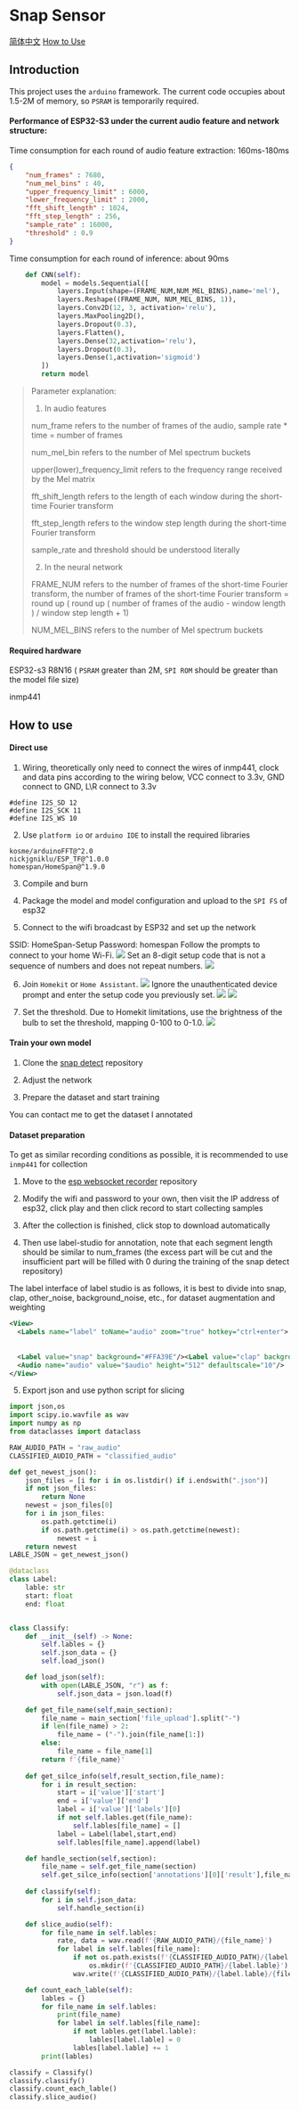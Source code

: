 # Snap Sensor
[简体中文](./README_zh.md)
[How to Use](#direct-use)
## Introduction

This project uses the ```arduino``` framework. The current code occupies about 1.5-2M of memory, so ```PSRAM``` is temporarily required.

#### Performance of ESP32-S3 under the current audio feature and network structure:

Time consumption for each round of audio feature extraction: 160ms-180ms

```json
{
    "num_frames" : 7680,
    "num_mel_bins" : 40,
    "upper_frequency_limit" : 6000,
    "lower_frequency_limit" : 2000,
    "fft_shift_length" : 1024,
    "fft_step_length" : 256,
    "sample_rate" : 16000, 
    "threshold" : 0.9
}
```

Time consumption for each round of inference: about 90ms

```python
    def CNN(self):
        model = models.Sequential([
            layers.Input(shape=(FRAME_NUM,NUM_MEL_BINS),name='mel'),
            layers.Reshape((FRAME_NUM, NUM_MEL_BINS, 1)),
            layers.Conv2D(12, 3, activation='relu'),
            layers.MaxPooling2D(),
            layers.Dropout(0.3),
            layers.Flatten(),
            layers.Dense(32,activation='relu'),
            layers.Dropout(0.3),
            layers.Dense(1,activation='sigmoid')
        ])
        return model
```

> Parameter explanation:
>
> 1. In audio features
>
> num_frame refers to the number of frames of the audio, sample rate * time = number of frames
>
> num_mel_bin refers to the number of Mel spectrum buckets
>
> upper(lower)_frequency_limit refers to the frequency range received by the Mel matrix
>
> fft_shift_length refers to the length of each window during the short-time Fourier transform
>
> fft_step_length refers to the window step length during the short-time Fourier transform
>
> sample_rate and threshold should be understood literally
>
> 2. In the neural network
>
> FRAME_NUM refers to the number of frames of the short-time Fourier transform, the number of frames of the short-time Fourier transform = round up ( round up ( number of frames of the audio - window length ) / window step length + 1) 
>
> NUM_MEL_BINS refers to the number of Mel spectrum buckets

#### Required hardware

ESP32-s3 R8N16 ( `PSRAM` greater than 2M, `SPI ROM` should be greater than the model file size)

inmp441

## How to use

#### Direct use

1. Wiring, theoretically only need to connect the wires of inmp441, clock and data pins according to the wiring below, VCC connect to 3.3v, GND connect to GND, L\R connect to 3.3v

```
#define I2S_SD 12
#define I2S_SCK 11
#define I2S_WS 10
```

2. Use `platform io` or `arduino IDE` to install the required libraries

```
kosme/arduinoFFT@^2.0
nickjgniklu/ESP_TF@^1.0.0
homespan/HomeSpan@^1.9.0
```

3. Compile and burn

4. Package the model and model configuration and upload to the `SPI FS` of esp32

5. Connect to the wifi broadcast by ESP32 and set up the network

SSID: HomeSpan-Setup
Password: homespan
Follow the prompts to connect to your home Wi-Fi.
![](./img/wifi_config.png)
Set an 8-digit setup code that is not a sequence of numbers and does not repeat numbers.
![](./img/setup_code_config.png)

6. Join `Homekit` or `Home Assistant`.
![](./img/add.png)
Ignore the unauthenticated device prompt and enter the setup code you previously set.
![](./img/igore.png)
![](./img/snap_sensor_overview.jpg)

7. Set the threshold.
Due to Homekit limitations, use the brightness of the bulb to set the threshold, mapping 0-100 to 0-1.0.
![](./img/set_threshold.png)

#### Train your own model

1. Clone the [snap detect](https://github.com/FUjr/snap_detect) repository

2. Adjust the network

3. Prepare the dataset and start training

You can contact me to get the dataset I annotated

#### Dataset preparation

To get as similar recording conditions as possible, it is recommended to use `inmp441` for collection

1. Move to the [esp websocket recorder](https://github.com/FUjr/esp_websocket_audio_recorder/) repository

2. Modify the wifi and password to your own, then visit the IP address of esp32, click play and then click record to start collecting samples

3. After the collection is finished, click stop to download automatically

4. Then use label-studio for annotation, note that each segment length should be similar to num_frames (the excess part will be cut and the insufficient part will be filled with 0 during the training of the snap detect repository)

The label interface of label studio is as follows, it is best to divide into snap, clap, other_noise, background_noise, etc., for dataset augmentation and weighting

```xml
<View>
  <Labels name="label" toName="audio" zoom="true" hotkey="ctrl+enter">
    
    
  <Label value="snap" background="#FFA39E"/><Label value="clap" background="#a9abf3"/><Label value="other_noise" background="#00ff40"/><Label value="background_noise" background="#dd9eff"/></Labels>
  <Audio name="audio" value="$audio" height="512" defaultscale="10"/>
</View>
```

5. Export json and use python script for slicing

```python
import json,os
import scipy.io.wavfile as wav
import numpy as np
from dataclasses import dataclass

RAW_AUDIO_PATH = "raw_audio"
CLASSIFIED_AUDIO_PATH = "classified_audio"

def get_newest_json():
    json_files = [i for i in os.listdir() if i.endswith(".json")]
    if not json_files:
        return None
    newest = json_files[0]
    for i in json_files:
        os.path.getctime(i)
        if os.path.getctime(i) > os.path.getctime(newest):
            newest = i
    return newest
LABLE_JSON = get_newest_json()

@dataclass
class Label:
    lable: str
    start: float
    end: float


class Classify:
    def __init__(self) -> None:
        self.lables = {}
        self.json_data = {}
        self.load_json()

    def load_json(self):
        with open(LABLE_JSON, "r") as f:
            self.json_data = json.load(f)

    def get_file_name(self,main_section):
        file_name = main_section['file_upload'].split("-")
        if len(file_name) > 2:
            file_name = ("-").join(file_name[1:])
        else:
            file_name = file_name[1]
        return f'{file_name}'
    
    def get_silce_info(self,result_section,file_name):
        for i in result_section:
            start = i['value']['start']
            end = i['value']['end']
            label = i['value']['labels'][0]
            if not self.lables.get(file_name):
                self.lables[file_name] = []
            label = Label(label,start,end)
            self.lables[file_name].append(label)

    def handle_section(self,section):
        file_name = self.get_file_name(section)
        self.get_silce_info(section['annotations'][0]['result'],file_name)
    
    def classify(self):
        for i in self.json_data:
            self.handle_section(i)

    def slice_audio(self):
        for file_name in self.lables:
            rate, data = wav.read(f'{RAW_AUDIO_PATH}/{file_name}')
            for label in self.lables[file_name]:
                if not os.path.exists(f'{CLASSIFIED_AUDIO_PATH}/{label.lable}'):
                    os.mkdir(f'{CLASSIFIED_AUDIO_PATH}/{label.lable}')
                wav.write(f'{CLASSIFIED_AUDIO_PATH}/{label.lable}/{file_name}-{label.start}.wav',rate,data[int(label.start * rate) :int(label.end * rate)])

    def count_each_lable(self):
        lables = {}
        for file_name in self.lables:
            print(file_name)
            for label in self.lables[file_name]:
                if not lables.get(label.lable):
                    lables[label.lable] = 0
                lables[label.lable] += 1
        print(lables)

classify = Classify()
classify.classify()
classify.count_each_lable()
classify.slice_audio()
```
